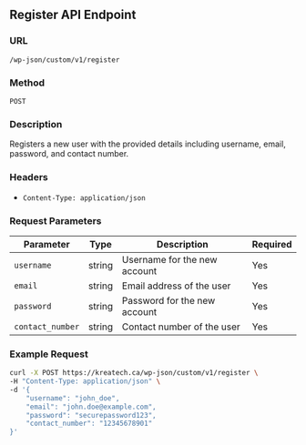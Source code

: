 ## Register API Endpoint

### URL
`/wp-json/custom/v1/register`

### Method
`POST`

### Description
Registers a new user with the provided details including username, email, password, and contact number.

### Headers
- `Content-Type: application/json`

### Request Parameters

| Parameter       | Type     | Description                          | Required |
|-----------------|----------|--------------------------------------|----------|
| `username`      | string   | Username for the new account         | Yes      |
| `email`         | string   | Email address of the user            | Yes      |
| `password`      | string   | Password for the new account         | Yes      |
| `contact_number`| string   | Contact number of the user           | Yes      |

### Example Request
```bash
curl -X POST https://kreatech.ca/wp-json/custom/v1/register \
-H "Content-Type: application/json" \
-d '{
    "username": "john_doe",
    "email": "john.doe@example.com",
    "password": "securepassword123",
    "contact_number": "12345678901"
}'
